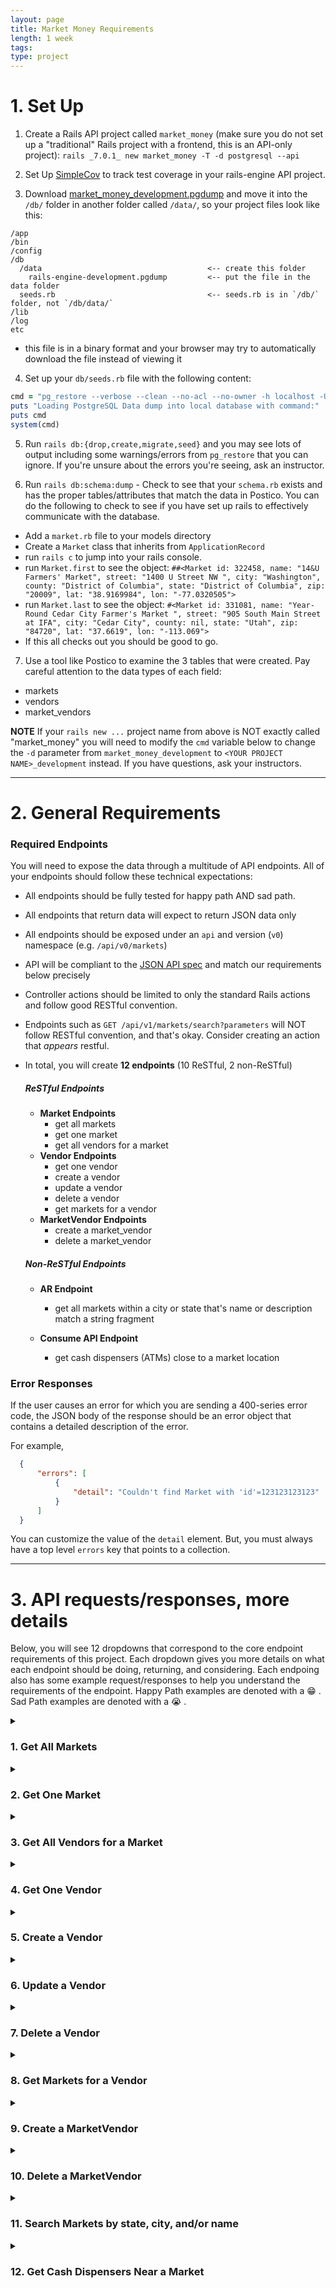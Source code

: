 ```yaml
---
layout: page
title: Market Money Requirements
length: 1 week
tags:
type: project
---
```


# 1. Set Up

1. Create a Rails API project called `market_money` (make sure you do not set up a "traditional" Rails project with a frontend, this is an API-only project): `rails _7.0.1_ new market_money -T -d postgresql --api`

2. Set Up [SimpleCov](https://github.com/colszowka/simplecov) to track test coverage in your rails-engine API project.

3. Download [market_money_development.pgdump](https://github.com/turingschool/backend-curriculum-site/blob/market_money_project/module3/projects/market_money/market_money_development.pgdump) and move it into the `/db/` folder in another folder called `/data/`, so your project files look like this:

```
/app
/bin
/config
/db
  /data                                     <-- create this folder
    rails-engine-development.pgdump         <-- put the file in the data folder
  seeds.rb                                  <-- seeds.rb is in `/db/` folder, not `/db/data/`
/lib
/log
etc
```

  - this file is in a binary format and your browser may try to automatically download the file instead of viewing it


4. Set up your `db/seeds.rb` file with the following content:
```ruby
cmd = "pg_restore --verbose --clean --no-acl --no-owner -h localhost -U $(whoami) -d market_money_development db/data/market_money_development.pgdump"
puts "Loading PostgreSQL Data dump into local database with command:"
puts cmd
system(cmd)
```

5. Run `rails db:{drop,create,migrate,seed}` and you may see lots of output including some warnings/errors from `pg_restore` that you can ignore. If you're unsure about the errors you're seeing, ask an instructor.

6. Run `rails db:schema:dump` - Check to see that your `schema.rb` exists and has the proper tables/attributes that match the data in Postico. You can do the following to check to see if you have set up rails to effectively communicate with the database.
  * Add a `market.rb` file to your models directory
  * Create a `Market` class that inherits from `ApplicationRecord`
  * run `rails c` to jump into your rails console.
  * run `Market.first` to see the object: `##<Market id: 322458, name: "14&U Farmers' Market", street: "1400 U Street NW ", city: "Washington", county: "District of Columbia", state: "District of Columbia", zip: "20009", lat: "38.9169984", lon: "-77.0320505">`
  * run `Market.last` to see the object: `#<Market id: 331081, name: "Year-Round Cedar City Farmer's Market ", street: "905 South Main Street at IFA", city: "Cedar City", county: nil, state: "Utah", zip: "84720", lat: "37.6619", lon: "-113.069">`
  * If this all checks out you should be good to go.

7. Use a tool like Postico to examine the 3 tables that were created. Pay careful attention to the data types of each field:
  * markets
  * vendors 
  * market_vendors


**NOTE** If your `rails new ...` project name from above is NOT exactly called "market_money" you will need to modify the `cmd` variable below to change the `-d` parameter from `market_money_development` to `<YOUR PROJECT NAME>_development` instead. If you have questions, ask your instructors.

---

# 2. General Requirements

### Required Endpoints

You will need to expose the data through a multitude of API endpoints. All of your endpoints should follow these technical expectations:

* All endpoints should be fully tested for happy path AND sad path. 
<!-- The Postman tests are not a substitute for writing your own tests. -->
* All endpoints that return data will expect to return JSON data only
* All endpoints should be exposed under an `api` and version (`v0`) namespace (e.g. `/api/v0/markets`)
* API will be compliant to the [JSON API spec](https://jsonapi.org/) and match our requirements below precisely
  <!-- * if your tests pass but the Postman test does not, you have done something wrong. -->
* Controller actions should be limited to only the standard Rails actions and follow good RESTful convention.
* Endpoints such as `GET /api/v1/markets/search?parameters` will NOT follow RESTful convention, and that's okay. Consider creating an action that *appears* restful.
* In total, you will create **12 endpoints** (10 ReSTful, 2 non-ReSTful)

    ##### ReSTful Endpoints

    - **Market Endpoints**
      * get all markets
      * get one market
      * get all vendors for a market
    - **Vendor Endpoints**
      * get one vendor
      * create a vendor
      * update a vendor
      * delete a vendor
      * get markets for a vendor
    - **MarketVendor Endpoints**
      * create a market_vendor
      * delete a market_vendor

    ##### Non-ReSTful Endpoints

    - **AR Endpoint**
      * get all markets within a city or state that's name or description match a string fragment

    - **Consume API Endpoint**
      * get cash dispensers (ATMs) close to a market location

### Error Responses

If the user causes an error for which you are sending a 400-series error code, the JSON body of the response should be an error object that contains a detailed description of the error. 

For example, 
```json
  {
      "errors": [
          {
              "detail": "Couldn't find Market with 'id'=123123123123"
          }
      ]
  }
```

You can customize the value of the `detail` element. But, you must always have a top level `errors` key that points to a collection. 

---

# 3. API requests/responses, more details

Below, you will see 12 dropdowns that correspond to the core endpoint requirements of this project. Each dropdown gives you more details on what each endpoint should be doing, returning, and considering. Each endpoing also has some example request/responses to help you understand the requirements of the endpoint. Happy Path examples are denoted with a 😁  . Sad Path examples are denoted with a 😭  . 

<details>
<summary><h3>1. Get All Markets</h3></summary>

#### Details:
1. This endpoint should follow the pattern of `GET /api/v0/markets` and should return ALL markets in the database.
2. In addition to the market's main attributes, the market resource should also list an attribute for `vendor_count`, which is the number of vendors that are associated with that market. 

      <details><summary><h5>Example #1 😁 </h5></summary>
      
      #### Request: 
      ```
        GET /api/v0/markets
        Content-Type: application/json
        Accept: application/json
      ```

      #### Response:
      `status: 200`
      ```json
      {
          "data": [
              {
                  "id": "17",
                  "type": "market",
                  "attributes": {
                      "name": "18th Street Farmers Market",
                      "street": "825 18th Street",
                      "city": "Charleston",
                      "county": "Coles",
                      "state": "Illinois",
                      "zip": "61920",
                      "lat": "39.490737",
                      "lon": "-88.163254",
                      "vendor_count": 28
                  }
              },
              {
                  "id": "18",
                  "type": "market",
                  "attributes": {
                      "name": "19/27 Community Farmers Market",
                      "street": "NE 7th Ave",
                      "city": "Chiefland",
                      "county": "Levy",
                      "state": "Florida",
                      "zip": "32626",
                      "lat": "29.4848541",
                      "lon": "-82.8578732",
                      "vendor_count": 38
                  }
              },
              ...,
              ...,
          ]
      }
      ```
      </details>
</details>
<details><summary><h3>2. Get One Market</h3></summary>

#### Details:
1. This endpoint should follow the pattern of `GET /api/v0/markets/:id`.
2. If a valid market id is passed in, all market attributes, as well as a `vendor_count` should be returned.  
3. If an invalid market id is passed in, a 404 status as well as a descriptive error message should be sent back in the response.

      <details><summary><h5>Example #1 😁 </h5></summary>

      #### Request:
      ```
        GET /api/v0/markets/360
        Content-Type: application/json
        Accept: application/json
      ```

      #### Response: 
      `status: 200`
      ```json
      {
          "data": {
              "id": "360",
              "type": "market",
              "attributes": {
                  "name": "Austintown Farmers Market",
                  "street": "6000 Kirk Road (Austintown Township Park)",
                  "city": "Austintown",
                  "county": "Mahoning",
                  "state": "Ohio",
                  "zip": "44515",
                  "lat": "41.070511",
                  "lon": "-80.774094",
                  "vendor_count": 24
              }
          }
      }
      ```
      </details>
      <details><summary><h5>Example #2 😭 </h5></summary>
    
      #### Request:
      ```
        GET /api/v0/markets/123123123123 (where `123123123123` is an invalid Market id)
        Content-Type: application/json
        Accept: application/json
      ```

      #### Response: 
      `status: 404`
      ```json
      {
          "errors": [
              {
                  "detail": "Couldn't find Market with 'id'=123123123123"
              }
          ]
      }
      ```
      </details>
</details>

<details><summary><h3>3. Get All Vendors for a Market</h3></summary>

#### Details 
1. This endpoint should follow the pattern of `GET /api/v0/markets/:id/vendors`
2. If a valid market id is passed in, a JSON object is sent back with a top-level `data` key that points to a collection of that market's vendors. Each vendor contains all of it's attributes.
3. If an invalid market id is passed in, a 404 status as well as a descriptive error message should be sent back in the response.

    <details><summary><h5>Example #1 😁</h5></summary>

    #### Request: 
    ```
      GET /api/v0/markets/360/vendors
      Content-Type: application/json
      Accept: application/json
    ```

    #### Response: 
    `status: 200`
    ```json
    {
        "data": [
            {
                "id": "1150",
                "type": "vendor",
                "attributes": {
                    "name": "Jolly Scoops",
                    "description": "Handcrafted ice cream in a variety of festive flavors.",
                    "contact_name": "Kit Romaguera",
                    "contact_phone": "656.318.8117",
                    "credit_accepted": true
                }
            },
            {
                "id": "1452",
                "type": "vendor",
                "attributes": {
                    "name": "The Book Cellar",
                    "description": "A hidden gem of a bookstore, featuring a range of used and rare titles, with a focus on science fiction and fantasy.",
                    "contact_name": "Dorian O'Kon",
                    "contact_phone": "839-874-2562",
                    "credit_accepted": true
                }
            },
            {
                "id": "318",
                "type": "vendor",
                "attributes": {
                    "name": "Hot Diggity Dog",
                    "description": "sells gourmet hot dogs with unique toppings",
                    "contact_name": "Dan Connelly PhD",
                    "contact_phone": "322-239-3558",
                    "credit_accepted": false
                }
            },
            ...,
            ...,
        ]
    }
    ```
    </details>
    <details><summary><h5>Example #2 😭 </h5></summary>
      
      #### Request:
      ```
        GET /api/v0/markets/123123123123/vendors (where `123123123123` is an invalid Market id)
        Content-Type: application/json
        Accept: application/json
      ```

      #### Response: 
      `status: 404`
      ```json
    {
        "errors": [
            {
                "detail": "Couldn't find Market with 'id'=123123123123"
            }
        ]
    }
      ```
    </details>
</details>

<details><summary><h3>4. Get One Vendor</h3></summary>

#### Details
1. This endpoint should follow the pattern of `GET /api/v0/vendors/:id`
2. If a valid vendor id is passed in, a JSON object is sent back with a top-level `data` key that points to the vendor resource with that id, and all attributes for that vendor.
3. If an invalid vendor id is passed in, a 404 status as well as a descriptive error message should be sent back in the response.

    <details><summary><h5>Example #1 😁</h5></summary>

    #### Request: 
    ```
      GET /api/v0/vendors/1150
      Content-Type: application/json
      Accept: application/json
    ```

    #### Response:
    `status: 200`
    ```json 
    {
        "data": {
            "id": "1150",
            "type": "vendor",
            "attributes": {
                "name": "Jolly Scoops",
                "description": "Handcrafted ice cream in a variety of festive flavors.",
                "contact_name": "Kit Romaguera",
                "contact_phone": "656.318.8117",
                "credit_accepted": true
            }
        }
    }
    ```
    </details>
    <details><summary><h5>Example #2 😭 </h5></summary>
      
      #### Request:
      ```
        GET /api/v0/vendors/123123123123 (where `123123123123` is an invalid Vendor id)
        Content-Type: application/json
        Accept: application/json
      ```

      #### Response: 
      `status: 404`
      ```json
    {
        "errors": [
            {
                "detail": "Couldn't find Vendor with 'id'=123123123123"
            }
        ]
    }
      ```
    </details>
</details>

<details><summary><h3>5. Create a Vendor</h3></summary>

#### Details
1. This endpoint should follow the pattern of `POST /api/v0/vendors`, and should pass ALL attributes required to create a vendor (`name`, `description`, `contact_name`, `contact_phone`, and `credit_accepted`) as JSON in the body of the request. (In postman, navigate to `Body` tab, select `raw` and change the format to `JSON` instead of `Text`)
2. This endpoint should create a new vendor resource.
3. A successful response will return a response with a `201` status code, and return the newly created vendor resource. 
4. If any number of attributes are left out in the body of the request, a status code of `400`, as well as a descriptive error message should be sent back in the response.
5. Validating the presence of a boolean value can be tricky since `false` is evaluated as `nil`. Validating the presence of a field that could be false will generate some a validation error when we don't mean it to. We'd suggest creating your own [custom validation](https://guides.rubyonrails.org/active_record_validations.html#custom-methods) for validating the presence of a boolean field. 

    <details><summary><h5>Example #1 😁</h5></summary>

    #### Request:
    ```
      POST /api/v0/vendors
      Content-Type: application/json
      Accept: application/json
    ```

    ##### Body: 
    ```
    {
        "name": "Buzzy Bees",
        "description": "local honey and wax products",
        "contact_name": "Berly Couwer",
        "contact_phone": "8389928383",
        "credit_accepted": false
    }
    ```

    #### Response:
    `status: 201`
    ```json 
    {
        "data": {
            "id": "1694",
            "type": "vendor",
            "attributes": {
                "name": "Buzzy Bees",
                "description": "local honey and wax products",
                "contact_name": "Berly Couwer",
                "contact_phone": "8389928383",
                "credit_accepted": false
            }
        }
    }
    ```
    </details>
    <details><summary><h5>Example #2 😭 </h5></summary>
      
      #### Request:
      ```
        POST /api/v0/vendors
        Content-Type: application/json
        Accept: application/json
      ```
      ##### Body: 
      ```
      {
          "name": "Buzzy Bees",
          "description": "local honey and wax products",
          "credit_accepted": false
      }
      ```

      #### Response: 
      `status: 400`
      ```json
    {
        "errors": [
            {
                "detail": "Validation failed: Contact name can't be blank, Contact phone can't be blank"
            }
        ]
    }
      ```
    </details>
</details>

<details><summary><h3>6. Update a Vendor</h3></summary>

#### Details
1. This endpoint should follow the pattern of `PATCH /api/v0/vendors/:id`, and can pass any number and combination of attribtues to be updated (`name`, `description`, `contact_name`, `contact_phone`, and `credit_accepted`) as JSON in the body of the request. (In postman, navigate to `Body` tab, select `raw` and change the format to `JSON` instead of `Text`)
2. This endpoint should update an existing vendor with any parameters sent in via the body.
3. If someone were to try to update a vendor resource to have a `nil` or empty attribute, a proper 400-level status code as well as a descriptive error message should be sent back in the response.
4. A successful response will return the newly updated vendor resource. 

    <details><summary><h5>Example #1 😁</h5></summary>

    #### Request: 
    ```
      PATCH /api/v0/vendors/1694
      Content-Type: application/json
      Accept: application/json
    ```

    ##### Body: 
    ```
    {
        "contact_name": "Kimberly Couwer",
        "credit_accepted": false
    }
    ```

    #### Response: 
    `status: 200`
    ```json 
    {
        "data": {
            "id": "1694",
            "type": "vendor",
            "attributes": {
                "name": "Buzzy Bees",
                "description": "local honey and wax products",
                "contact_name": "Kimberly Couwer",
                "contact_phone": "8389928383",
                "credit_accepted": false
            }
        }
    }
    ```
    </details>
    <details><summary><h5>Example #2 😭 </h5></summary>
      
      #### Request:
      ```
        PATCH /api/v0/vendors/123123123123 (where `123123123123` is an invalid Vendor id)
        Content-Type: application/json
        Accept: application/json
      ```
      ##### Body: 
      ```
    {
        "contact_name": "Kimberly Couwer",
        "credit_accepted": false
    }
      ```

      #### Response: 
      `status: 404`
      ```json
    {
        "errors": [
            {
                "detail": "Couldn't find Vendor with 'id'=123123123123"
            }
        ]
    }
      ```
    </details>
    <details><summary><h5>Example #3 😭 </h5></summary>
      
      #### Request:
      ```
        PATCH /api/v0/vendors/1694 (where `1694` is an valid Vendor id)
        Content-Type: application/json
        Accept: application/json
      ```
      ##### Body: 
      ```
    {
        "contact_name": "",
        "credit_accepted": false
    }
      ```

      #### Response: 
      `status: 400`
      ```json
    {
        "errors": [
            {
                "detail": "Validation failed: Contact name can't be blank"
            }
        ]
    }
      ```
    </details>
</details>

<details><summary><h3>7. Delete a Vendor</h3></summary>

#### Details
1. This endpoint should follow the pattern of `DELETE /api/v0/vendors/:id`
2. When a valid id is passed in, that vendor will be destroyed, as well as any associations that vendor had. A status code of `204` should be sent back, without any content in the body. 
3. If an invalid id is passed in, a 404 status code as well as a descriptive message should be sent back with the response.

    <details><summary><h5>Example #1 😁 </h5></summary>

    #### Request: 
    ```
      DELETE /api/v0/vendors/70
      Content-Type: application/json
      Accept: application/json
    ```

    #### Response: 
    `status: 204`
    </details>

    <details><summary><h5>Example #2 😭 </h5></summary>
      
      #### Request:
      ```
        DELETE /api/v0/vendors/123123123123 (where `123123123123` is an invalid Vendor id)
        Content-Type: application/json
        Accept: application/json
      ```

      #### Response: 
      `status: 404`
      ```json
    {
        "errors": [
            {
                "detail": "Couldn't find Vendor with 'id'=123123123123"
            }
        ]
    }
      ```
    </details>
</details>

<details><summary><h3>8. Get Markets for a Vendor</h3></summary>

#### Details
1. This endpoint should follow the pattern of `GET /api/v0/vendors/:id/markets`, and it should return any markets that the vendor is associated with.
2. When a valid vendor id is passed in, a response will be sent back that lists out all markets that the vendor is associated with. 
3. If a vendor only has one market that they sell at, that market should still be returned in an array. 
4. If a vendor doesn't have any markets that they sell at, the `data` top level key should point to an empty array. 
3. If an invalid vendor id is passed in, a 404 status code as well as a descriptive message should be sent back with the response.

    <details><summary><h5>Example #1 😁 </h5></summary>

    #### Request: 
    ```
      GET /api/v0/vendors/1150/markets
      Content-Type: application/json
      Accept: application/json
    ```

    #### Response: 
    ```json 
    {
        "data": [
            {
                "id": "360",
                "type": "market",
                "attributes": {
                    "name": "Austintown Farmers Market",
                    "street": "6000 Kirk Road (Austintown Township Park)",
                    "city": "Austintown",
                    "county": "Mahoning",
                    "state": "Ohio",
                    "zip": "44515",
                    "lat": "41.070511",
                    "lon": "-80.774094",
                    "vendor_count": 24
                }
            },
            {
                "id": "994",
                "type": "market",
                "attributes": {
                    "name": "Canal Fulton Farmers Market ",
                    "street": "2309 Locust Street",
                    "city": "Canal Fulton",
                    "county": null,
                    "state": "Ohio",
                    "zip": "44614",
                    "lat": "40.8822",
                    "lon": "-81.5686",
                    "vendor_count": 39
                }
            },
            ...,
            ...,
        ]
    }
    ```
    </details>
    <details><summary><h5>Example #2 😭 </h5></summary>
      
      #### Request:
      ```
        GET /api/v0/vendors/123123123123/markets (where `123123123123` is an invalid Vendor id)
        Content-Type: application/json
        Accept: application/json
      ```

      #### Response: 
      `status: 404`
      ```json
    {
        "errors": [
            {
                "detail": "Couldn't find Vendor with 'id'=123123123123"
            }
        ]
    }
      ```
    </details>
</details>
<details><summary><h3>9. Create a MarketVendor</h3></summary>

#### Details
1. This endpoint should follow the pattern of `POST /api/v0/market_vendors`, and it should create a new association between a market and a vendor (so then, the vendor has a new market that they sell at).
2. When valid ids for vendor and market are passed in, a MarketVendor will be created, and a response will be sent back with a `201` status, detailing that a Vendor was added to a Market. 
3. After implementing the happy path for this endpoint, run it, and check that when you call `GET /api/v0/vendors/:id/markets` for the vendor in which you just added to a market, that you see the newly associated market listed. 
4. If an invalid vendor id or and invalid market id is passed in, a 404 status code as well as a descriptive message should be sent back with the response.
5. If there already exists a MarketVendor with that `market_id` and that `vendor_id`, a response with a `422` status code and a message informing the client that that association already exists, should be sent back. Looking at [custom validation](https://guides.rubyonrails.org/active_record_validations.html#custom-methods) might help to implement a validation for uniqueness of the attributes for this resource. 

    <details><summary><h5>Example #1 😁 </h5></summary>

    #### Request:
    ```
      POST /api/v0/market_vendors
      Content-Type: application/json
      Accept: application/json
    ```

    ##### Body: 
    ```json
    {
        "market_id": 19,
        "vendor_id": 1150
    }
    (where 19 and 1150 are valid market and vendor id's.)
    ```

    #### Response: 
    ```json
      {
        "message": "Successfully added vendor to market"
      }
    ```
    </details>
    <details><summary><h5>Example #2 😭 </h5></summary>
      
      #### Request:
      ```
        POST /api/v0/market_vendors
        Content-Type: application/json
        Accept: application/json
      ```
      ##### Body: 
      ```json
      {
          "market_id": 987654321, 
          "vendor_id": 1150 
      }
      (where 987654321 is an invalid market id)
      ```

      #### Response: 
      `status: 404`
      ```json
    {
        "errors": [
            {
                "detail": "Validation failed: Market must exist"
            }
        ]
    }
      ```
    </details>
    <details><summary><h5>Example #3 😭 </h5></summary>
      
      #### Request:
      ```
        POST /api/v0/market_vendors
        Content-Type: application/json
        Accept: application/json
      ```
      ##### Body: 
      ```json
      {
          "market_id": 19, 
          "vendor_id": 1150 
      }
      (where 19 and 1150 are valid market and vendor id's, but an existing MarketVendor with those values already exists.)
      ```

      #### Response: 
      `status: 422`
      ```json
    {
        "errors": [
            {
                "detail": "Validation failed: Market vendor asociation between market with market_id=70 and vendor_id=1150 already exists"
            }
        ]
    }
      ```
    </details>
</details>

<details><summary><h3>10. Delete a MarketVendor</h3></summary>

#### Details
1. This endpoint should follow the pattern of `DELETE /api/v0/market_vendors`, and it should destroy an existing association between a market and a vendor (so that a vendor no longer is listed at a certain market).
2. The `market_id` and the `vendor_id` should be passed in via the body. 
2. When a MarketVendor resource can be found with the passed in `vendor_id` and `market_id`, that resource should be destroyed, and a response will be sent back with a `204` status, with nothing returned in the body of the request.  
3. After implementing the happy path for this endpoint, run it, and check that when you call `GET /api/v0/vendors/:id/markets` for the vendor in which you just deleted an association to a market, that you don't see the recently removed market listed. 
4. If a MarketVendor resource can NOT be found with the passed in `vendor_id` and `market_id`, a 404 status code as well as a descriptive message should be sent back with the response.
  
    <details><summary><h5>Example #1 😁 </h5></summary>

    #### Request: 
    ```
      DELETE /api/v0/market_vendors
      Content-Type: application/json
      Accept: application/json
    ```

    ##### Body: 
    ```json
    {
        "market_id": 19,
        "vendor_id": 1697
    }
    ```

    #### Response: 
    `status: 204`
    </details>
    <details><summary><h5>Example #2 😭 </h5></summary>
      
      #### Request:
      ```
        DELETE /api/v0/market_vendors
        Content-Type: application/json
        Accept: application/json
      ```
      ##### Body: 
      ```json
      {
          "market_id": 423, 
          "vendor_id": 1150 
      }
      (where there is no MarketVendor that has a market_id=423 AND a vendor_id=1150)
      ```

      #### Response: 
      `status: 404`
      ```json
    {
        "errors": [
            {
                "detail": "No MarketVendor with market_id=423 AND vendor_id=1150 exists"
            }
        ]
    }
      ```
    </details>
</details>
<details><summary><h3>11. Search Markets by state, city, and/or name</h3></summary>

#### Details: 
1. The endpoint should be in the pattern of `GET /api/v0/markets/search`, and can accept `city`, `state`, and `name` parameters.
2. The following combination of parameters can be sent in at any time: 
  * `state`
  * `state`, `city`
  * `state`, `city`, `name`
  * `state`, `name`
  * `name`
3. The following combination of parameters can NOT be sent in at any time: 
  * `city`
  * `city`, `name`
4. If an invalid set of parameters are sent in, a proper error message should be sent back, along with a `422` status code. 
5. In the event that valid parameters are sent in, and only one market is returned from the search, the `data` top level key should still point to an array holding that one market resource data. 
6. Similar to above, in the event that valid parameters are sent in, and NO markets are returned, the `data` top level key should point to an empty array. And a status code of `200` should still be returned

    <details><summary><h5>Example #1 😁</h5></summary>

    #### Request: 
    ```
      GET /api/v0/markets/search?city=albququerque&state=new Mexico&name=uptown
      Content-Type: application/json
      Accept: application/json
    ```

    #### Response:
    `status: 200`
    ```json
    {
        "data": [
            {
                "id": "70",
                "type": "market",
                "attributes": {
                    "name": "ABQ Uptown Growers' Market",
                    "street": "NE parking lot of ABQ Uptown shopping center",
                    "city": "Albququerque",
                    "county": "Bernalillo",
                    "state": "New Mexico",
                    "zip": null,
                    "lat": "35.103988",
                    "lon": "-106.565838",
                    "vendor_count": 10
                }
            }
        ]
    }
    ```
    </details>
    <details><summary><h5>Example #2 😭 </h5></summary>
      
      #### Request: 
      ```
        GET /api/v0/markets/search?city=albququerque
        Content-Type: application/json
        Accept: application/json
      ```

      #### Response: 
      `status: 422`
      ```json
    {
        "errors": [
            {
                "detail": "Invalid set of parameters. Please provide a valid set of parameters to perform a search with this endpoint."
            }
        ]
    }
      ```
    </details>
</details>

<details><summary><h3>12. Get Cash Dispensers Near a Market</h3></summary>

#### Details: 
1. The endpoint should be in the pattern of `GET /api/v0/markets/:id/nearest_atms`
2. You will need to utilize the [TomTom API](https://developer.tomtom.com/) for this. Specifically, the category search endpoint. Find a category that would work for ATM's, and use the API to find ATM's near the location of the Farmer's Market. 
3. The atms that are returned should be in the order of closest to furthest away.
4. If an invalid market id is passed in, a 404 status as well as a descriptive error message should be sent back in the response.
5. The `data` top level key should always point to an array even if one or zero atms were located near the market location.

    <details><summary><h5>Example #1 😁 </h5></summary>

    #### Request: 
    ```
      GET /api/v0/markets/70/nearest_atms
      Content-Type: application/json
      Accept: application/json
    ```

    #### Response:
    `status: 200`
    ```json
    {
        "data": [
            {
                "id": null,
                "type": "atm",
                "attributes": {
                    "name": "Eds-Pyns",
                    "address": "2200 Louisiana Boulevard Northeast, Albuquerque, NM 87110",
                    "lat": 35.1034,
                    "lon": -106.56745,
                    "distance": 0.09976720439821812
                }
            },
            {
                "id": null,
                "type": "atm",
                "attributes": {
                    "name": "Prosperity Bank",
                    "address": "2240 Q St NE, Albuquerque, NM 87110",
                    "lat": 35.10273,
                    "lon": -106.56691,
                    "distance": 0.10595742641673364
                }
            },
            ...,
            ...,
            ...,
        ]
    }
    ```
    </details>
    <details><summary><h5>Example #2 😭 </h5></summary>
      
      #### Request:
      ```
        GET /api/v0/markets/123123123123/nearest_atm (where `123123123123` is an invalid Market id)
        Content-Type: application/json
        Accept: application/json
      ```

      #### Response: 
      `status: 404`
      ```json
    {
        "errors": [
            {
                "detail": "Couldn't find Market with 'id'=123123123123"
            }
        ]
    }
      ```
    </details>
</details>









<!-- ## Extra Practice Endpoints
* Get Vendors that sell at markets in a particular state
* DELETE a Market
* UPDATE a Market 
* CREATE a Market 
* get all markets within a certain city or state
* GET Markets for a Vendor 
* GET all the states the Vendor sells in 
* GET state w/ least amount of Vendors 
* GET all Vendors that sell in more than 1 state 
* If market has a vendor that doesn't accept credit, in market show page, give information about closest cash dispenser.  -->